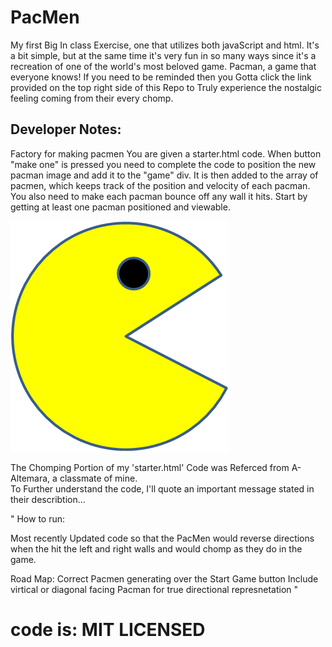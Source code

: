 # PacMen
  My first Big In class Exercise, one that utilizes both javaScript and html. It's a bit simple, but at the same time it's very fun in so many ways since it's a recreation of one of the world's most beloved game. Pacman, a game that everyone knows! If you need to be reminded then you Gotta click the link provided on the top right side of this Repo to Truly experience the nostalgic feeling coming from their every chomp.   




## Developer Notes: 
Factory for making pacmen
You are given a starter.html code.
When button "make one" is pressed you need to complete the code 
to position the new pacman image and add it to the "game" div. It is then added to the array of pacmen, which keeps track of the position and velocity of each pacman.
You also need to make each pacman bounce off any wall it hits. 
Start by getting at least one pacman positioned and viewable. 

<img src="PacMan1.png">


The Chomping Portion of my 'starter.html' Code was Referced from A-Altemara, a classmate of mine.  
To Further understand the code, I'll quote an important message stated in their describtion...
 
      
" How to run:

Most recently Updated code so that the PacMen would reverse directions when the hit the left and right walls and would chomp as they do in the game.

Road Map: Correct Pacmen generating over the Start Game button Include virtical or diagonal facing Pacman for true directional represnetation "



# code is:  MIT LICENSED 

